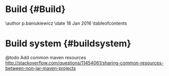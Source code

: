 
# Build {#Build}

\author p.baniukiewicz
\date 18 Jan 2016
\tableofcontents

# Build system {#buildsystem}

@todo Add common maven resources http://stackoverflow.com/questions/11454061/sharing-common-resources-between-non-jar-maven-projects